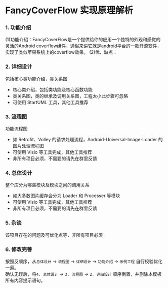 FancyCoverFlow 实现原理解析
====================================
### 1. 功能介绍  
(1)功能介绍：FancyCoverFlow是一个提供给你的应用一个独特的外观和感觉的灵活的Android coverflow组件，通俗来讲它就是android平台的一款开源软件，实现了类似苹果系统上的coverflow效果。
(2)优、缺点：


### 2. 详细设计
包括核心类功能介绍，类关系图  
- 核心类介绍，包括类功能及核心函数功能  
- 类关系图，类的继承及调用关系图，工程太小此步骤可忽略  
- 可使用 StartUML 工具，其他工具推荐 

### 3. 流程图
功能流程图  
- 如 Retrofit、Volley 的请求处理流程，Android-Universal-Image-Loader 的图片处理流程图  
- 可使用 Visio 等工具完成，其他工具推荐
- 非所有项目必须，不需要的请先在群里反馈  

### 4. 总体设计
整个库分为哪些模块及模块之间的调用关系  
- 如大多数图片缓存会分为 Loader 和 Processer 等模块  
- 可使用 Visio 等工具完成，其他工具推荐
- 非所有项目必须，不需要的请先在群里反馈  

### 5. 杂谈
该项目存在的问题及可优化点等，非所有项目必须

### 6. 修改完善  
按照反顺序，从`总体设计` -> `流程图` -> `详细设计` -> `功能介绍` -> `示例工程` 自行校验优化一遍。  
确认无误后，将`4. 总体设计` -> `3. 流程图` -> `2. 详细设计` 顺序倒置，并删除本模板所有内容提示语句。   
